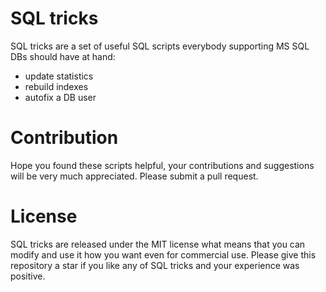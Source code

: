 # SQL tricks
SQL tricks are a set of useful SQL scripts everybody supporting MS SQL DBs should have at hand:
* update statistics
* rebuild indexes
* autofix a DB user

# Contribution
Hope you found these scripts helpful, your contributions and suggestions will be very much appreciated. Please submit a pull request.

# License
SQL tricks are released under the MIT license what means that you can modify and use it how you want even for commercial use. Please give this repository a star if you like any of SQL tricks and your experience was positive.
